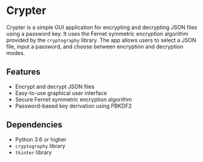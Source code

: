 # Crypter

Crypter is a simple GUI application for encrypting and decrypting JSON files using a password key. It uses the Fernet symmetric encryption algorithm provided by the `cryptography` library. The app allows users to select a JSON file, input a password, and choose between encryption and decryption modes.

## Features

- Encrypt and decrypt JSON files
- Easy-to-use graphical user interface
- Secure Fernet symmetric encryption algorithm
- Password-based key derivation using PBKDF2

## Dependencies

- Python 3.6 or higher
- `cryptography` library
- `tkinter` library